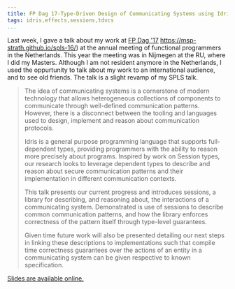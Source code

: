 ```yaml
---
title: FP Dag 17-Type-Driven Design of Communicating Systems using Idris
tags: idris,effects,sessions,tdvcs
...
```


Last week, I gave a talk about my work
at [FP Dag '17]( http://wiki.clean.cs.ru.nl/NL-FP_dag_2017)
https://msp-strath.github.io/spls-16/) at the annual meeting of
functional programmers in the Netherlands. This year the meeting was
in Nijmegen at the RU, where I did my Masters. Although I am not
resident anymore in the Netherlands, I used the oppurtunity to talk
about my work to an international audience, and to see old friends.
The talk is a slight revamp of my SPLS talk.

> The idea of communicating systems is a cornerstone of modern
> technology that allows heterogeneous collections of components to
> communicate through well-defined communication patterns. However,
> there is a disconnect between the tooling and languages used to
> design, implement and reason about communication protocols.
>
> Idris is a general purpose programming language that supports
> full-dependent types, providing programmers with the ability to
> reason more precisely about programs. Inspired by work on Session
> types, our research looks to leverage dependent types to describe
> and reason about secure communication patterns and their
> implementation in different communication contexts.
>
> This talk presents our current progress and introduces sessions, a
> library for describing, and reasoning about, the interactions of a
> communicating system. Demonstrated is use of sessions to describe
> common communication patterns, and how the library enforces
> correctness of the pattern itself through type-level guarantees.
>
> Given time future work will also be presented detailing our next
> steps in linking these descriptions to implementations such that
> compile time correctness guarantees over the actions of an entity in
> a communicating system can be given respective to known
> specification.

[Slides are available online.](https://jfdm.host.cs.st-andrews.ac.uk/presentation/2017-01-06-FP-Dag.pdf)
